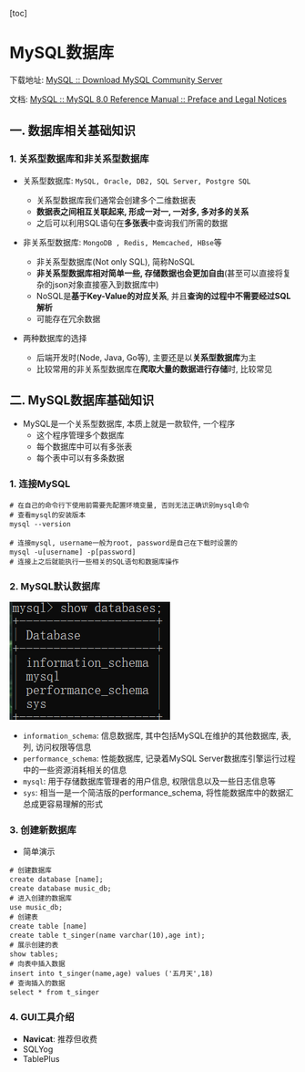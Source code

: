 [toc]

# MySQL数据库

下载地址: [MySQL :: Download MySQL Community Server](https://dev.mysql.com/downloads/mysql/)

文档: [MySQL :: MySQL 8.0 Reference Manual :: Preface and Legal Notices](https://dev.mysql.com/doc/refman/8.0/en/preface.html)

## 一. 数据库相关基础知识

### 1. 关系型数据库和非关系型数据库

- 关系型数据库: `MySQL, Oracle, DB2, SQL Server, Postgre SQL`
  - 关系型数据库我们通常会创建多个二维数据表
  - **数据表之间相互关联起来, 形成一对一, 一对多, 多对多的关系**
  - 之后可以利用SQL语句在**多张表**中查询我们所需的数据
- 非关系型数据库: `MongoDB , Redis, Memcached, HBse`等
  - 非关系型数据库(Not only SQL), 简称NoSQL
  - **非关系型数据库相对简单一些, 存储数据也会更加自由**(甚至可以直接将复杂的json对象直接塞入到数据库中)
  - NoSQL是**基于Key-Value的对应关系**, 并且**查询的过程中不需要经过SQL解析**
  - 可能存在冗余数据

- 两种数据库的选择
  - 后端开发时(Node, Java, Go等), 主要还是以**关系型数据库**为主
  - 比较常用的非关系型数据库在**爬取大量的数据进行存储**时, 比较常见



## 二. MySQL数据库基础知识

- MySQL是一个关系型数据库, 本质上就是一款软件, 一个程序
  - 这个程序管理多个数据库
  - 每个数据库中可以有多张表
  - 每个表中可以有多条数据

### 1. 连接MySQL

```shell
# 在自己的命令行下使用前需要先配置环境变量, 否则无法正确识别mysql命令
# 查看mysql的安装版本
mysql --version

# 连接mysql, username一般为root, password是自己在下载时设置的
mysql -u[username] -p[password]
# 连接上之后就能执行一些相关的SQL语句和数据库操作
```



### 2. MySQL默认数据库

![Snipaste_2023-01-12_13-36-49](.\图片\Snipaste_2023-01-12_13-36-49.png)

- `information_schema`: 信息数据库, 其中包括MySQL在维护的其他数据库, 表, 列, 访问权限等信息
- `performance_schema`: 性能数据库, 记录着MySQL Server数据库引擎运行过程中的一些资源消耗相关的信息
- `mysql`: 用于存储数据库管理者的用户信息, 权限信息以及一些日志信息等
- `sys`: 相当一是一个简洁版的performance_schema, 将性能数据库中的数据汇总成更容易理解的形式



### 3. 创建新数据库

- 简单演示

```shell
# 创建数据库
create database [name];
create database music_db;
# 进入创建的数据库
use music_db;
# 创建表
create table [name]
create table t_singer(name varchar(10),age int);
# 展示创建的表
show tables;
# 向表中插入数据
insert into t_singer(name,age) values ('五月天',18)
# 查询插入的数据
select * from t_singer
```



### 4. GUI工具介绍

- **Navicat**: 推荐但收费
- SQLYog
- TablePlus

